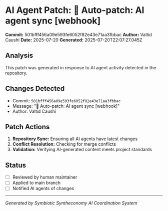 # AI Agent Patch: 🤖 Auto-patch: AI agent sync [webhook]

**Commit:** 501bfff456a09e593fe6052f82e43e71aa3fbbac
**Author:** Valtid Caushi
**Date:** 2025-07-20
**Generated:** 2025-07-20T22:07:27.045Z

## Analysis

This patch was generated in response to AI agent activity detected in the repository.

## Changes Detected

- Commit: `501bfff456a09e593fe6052f82e43e71aa3fbbac`
- Message: "🤖 Auto-patch: AI agent sync [webhook]"
- Author: Valtid Caushi

## Patch Actions

1. **Repository Sync:** Ensuring all AI agents have latest changes
2. **Conflict Resolution:** Checking for merge conflicts
3. **Validation:** Verifying AI-generated content meets project standards

## Status

- [ ] Reviewed by human maintainer
- [ ] Applied to main branch
- [ ] Notified AI agents of changes

---
*Generated by Symbiotic Syntheconomy AI Coordination System*
